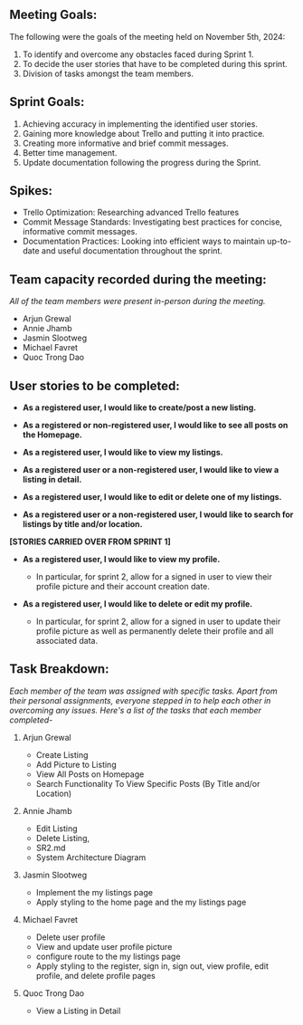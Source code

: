 **Meeting Goals:** 
--
The following were the goals of the meeting held on November 5th, 2024:

1. To identify and overcome any obstacles faced during Sprint 1.
2. To decide the user stories that have to be completed during this sprint.
3. Division of tasks amongst the team members. 


**Sprint Goals:**
--
1. Achieving accuracy in implementing the identified user stories.
2. Gaining more knowledge about Trello and putting it into practice.
3. Creating more informative and brief commit messages.
4. Better time management.
5. Update documentation following the progress during the Sprint.


**Spikes:**
--

- Trello Optimization: Researching advanced Trello features
- Commit Message Standards: Investigating best practices for concise, informative commit messages.
- Documentation Practices: Looking into efficient ways to maintain up-to-date and useful documentation throughout the sprint.


**Team capacity recorded during the meeting:**
--

*All of the team members were present in-person during the meeting.*

- Arjun Grewal
- Annie Jhamb
- Jasmin Slootweg
- Michael Favret
- Quoc Trong Dao


**User stories to be completed:**
-- 

* **As a registered user, I would like to create/post a new listing.**  

* **As a registered or non-registered user, I would like to see all posts on the Homepage.**  

* **As a registered user, I would like to view my listings.**  

* **As a registered user or a non-registered user, I would like to view a listing in detail.**  

* **As a registered user, I would like to edit or delete one of my listings.**  

* **As a registered user or a non-registered user, I would like to search for listings by title and/or location.**  

**\[STORIES CARRIED OVER FROM SPRINT 1\]**  
* **As a registered user, I would like to view my profile.**  
  * In particular, for sprint 2, allow for a signed in user to view their profile picture and their account creation date.  

* **As a registered user, I would like to delete or edit my profile.**  
  * In particular, for sprint 2, allow for a signed in user to update their profile picture as well as permanently delete their profile and all associated data. 

**Task Breakdown:**
--

*Each member of the team was assigned with specific tasks. Apart from their personal assignments, everyone stepped in to help each other in overcoming any issues. Here's a list of the tasks that each member completed-*

1. Arjun Grewal
   - Create Listing
   - Add Picture to Listing
   - View All Posts on Homepage
   - Search Functionality To View Specific Posts (By Title and/or Location)

2. Annie Jhamb
   - Edit Listing
   - Delete Listing,
   - SR2.md
   - System Architecture Diagram 

3. Jasmin Slootweg
   - Implement the my listings page
   - Apply styling to the home page and the my listings page

4. Michael Favret
   - Delete user profile
   - View and update user profile picture
   - configure route to the my listings page
   - Apply styling to the register, sign in, sign out, view profile, edit profile, and delete profile pages

5. Quoc Trong Dao
   - View a Listing in Detail
